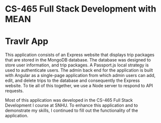 # CS-465 Full Stack Development with MEAN
# Travlr App

This application consists of an Express website that displays trip packages that are stored in the MongoDB database. The database was designed to store user information, and trip packages. A Passport.js local strategy is used to authenticate users. The admin back end for the application is built with Angular as a single-page application from which admin users can add, edit, and delete trips to the database and consequently the Express website. To tie all of this together, we use a Node server to respond to API requests.
 
Most of this application was developed in the CS-465 Full Stack Development I course at SNHU. To enhance this application and to demonstrate my skills, I continued to fill out the functionality of the application. 